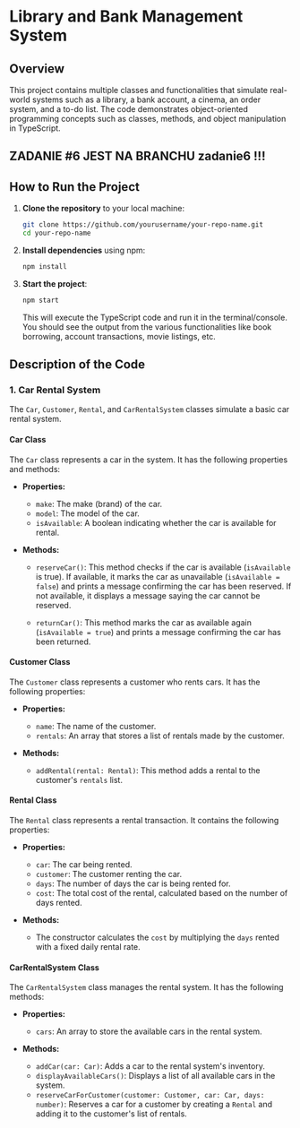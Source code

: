 # Library and Bank Management System

## Overview

This project contains multiple classes and functionalities that simulate real-world systems such as a library, a bank account, a cinema, an order system, and a to-do list. The code demonstrates object-oriented programming concepts such as classes, methods, and object manipulation in TypeScript.

## ZADANIE #6 JEST NA BRANCHU zadanie6 !!!

## How to Run the Project

1. **Clone the repository** to your local machine:

    ```bash
    git clone https://github.com/yourusername/your-repo-name.git
    cd your-repo-name
    ```

2. **Install dependencies** using npm:

    ```bash
    npm install
    ```

3. **Start the project**:

    ```bash
    npm start
    ```

    This will execute the TypeScript code and run it in the terminal/console. You should see the output from the various functionalities like book borrowing, account transactions, movie listings, etc.

## Description of the Code

### 1. **Car Rental System**

The `Car`, `Customer`, `Rental`, and `CarRentalSystem` classes simulate a basic car rental system.

#### **Car Class**

The `Car` class represents a car in the system. It has the following properties and methods:

- **Properties:**
  - `make`: The make (brand) of the car.
  - `model`: The model of the car.
  - `isAvailable`: A boolean indicating whether the car is available for rental.

- **Methods:**
  - `reserveCar()`: This method checks if the car is available (`isAvailable` is true). If available, it marks the car as unavailable (`isAvailable = false`) and prints a message confirming the car has been reserved. If not available, it displays a message saying the car cannot be reserved.

  - `returnCar()`: This method marks the car as available again (`isAvailable = true`) and prints a message confirming the car has been returned.

#### **Customer Class**

The `Customer` class represents a customer who rents cars. It has the following properties:

- **Properties:**
  - `name`: The name of the customer.
  - `rentals`: An array that stores a list of rentals made by the customer.

- **Methods:**
  - `addRental(rental: Rental)`: This method adds a rental to the customer's `rentals` list.

#### **Rental Class**

The `Rental` class represents a rental transaction. It contains the following properties:

- **Properties:**
  - `car`: The car being rented.
  - `customer`: The customer renting the car.
  - `days`: The number of days the car is being rented for.
  - `cost`: The total cost of the rental, calculated based on the number of days rented.

- **Methods:**
  - The constructor calculates the `cost` by multiplying the `days` rented with a fixed daily rental rate.

#### **CarRentalSystem Class**

The `CarRentalSystem` class manages the rental system. It has the following methods:

- **Properties:**
  - `cars`: An array to store the available cars in the rental system.

- **Methods:**
  - `addCar(car: Car)`: Adds a car to the rental system's inventory.
  - `displayAvailableCars()`: Displays a list of all available cars in the system.
  - `reserveCarForCustomer(customer: Customer, car: Car, days: number)`: Reserves a car for a customer by creating a `Rental` and adding it to the customer's list of rentals.




